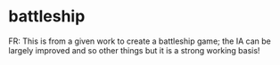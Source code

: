# battleship
FR: This is from a given work to create a battleship game; the IA can be largely improved and so other things but it is a strong working basis!
